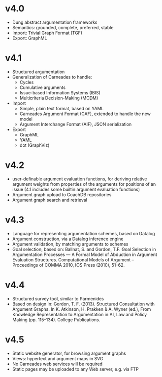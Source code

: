 
# v4.0

- Dung abstract argumentation frameworks
- Semantics: grounded, complete, preferred, stable
- Import: Trivial Graph Format (TGF)
- Export: GraphML

# v4.1

- Structured argumentation
- Generalization of Carneades to handle:
    * Cycles
    * Cumulative arguments
    * Issue-based Information Systems (IBIS)
    * Multicriteria Decision-Making (MCDM)
- Import
    * Simple, plain text format, based on YAML
    * Carneades Argument Format (CAF), extended to handle the new model
    * Argument Interchange Format (AIF), JSON serialization
- Export
    * GraphML
    * YAML
    * dot (GraphViz)

# v4.2

- user-definable argument evaluation functions, for deriving relative argument weights from properties of the   arguments for positions of an issue (4.1 includes some builtin argument evaluation functions)
- Argument graph upload to CoachDB repositories
- Argument graph search and retrieval

# v4.3

- Language for representing argumentation schemes, based on Datalog
- Argument construction, via a Datalog inference engine
- Argument validation, by matching arguments to schemes
- Goal selection, based on: Ballnat, S. and Gordon, T.F. Goal Selection in Argumentation Processes — A Formal Model of Abduction in Argument Evaluation Structures. Computational Models of Argument – Proceedings of COMMA 2010, IOS Press (2010), 51–62.

# v4.4

- Structured survey tool, similar to Parmenides
- Based on design in: Gordon, T. F. (2013). Structured Consultation
  with Argument Graphs. In K. Atkinson, H. Prakken & A. Wyner (ed.),
  From Knowledge Representation to Argumentation in AI, Law and Policy
  Making (pp. 115–134). College Publications.

# v4.5

- Static website generator, for browsing argument graphs
- Views: hypertext and argument maps in SVG
- No Carneades web services will be required
- Static pages may be uploaded to any Web server, e.g. via FTP





